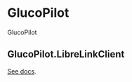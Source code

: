 # GlucoPilot
GlucoPilot


## GlucoPilot.LibreLinkClient
[See docs](./src/GlucoPilot.LibreLinkClient/README.md).
